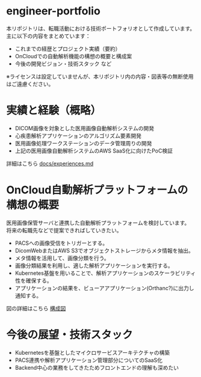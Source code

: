 # engineer-portfolio

本リポジトリは、転職活動における技術ポートフォリオとして作成しています。
主に以下の内容をまとめています：

- これまでの経歴とプロジェクト実績（要約）
- OnCloudでの自動解析機能の構想の概要と構成案
- 今後の開発ビジョン・技術スタック など

※ライセンスは設定していませんが、本リポジトリ内の内容・図表等の無断使用はご遠慮ください。

# 実績と経験（概略）
- DICOM画像を対象とした医用画像自動解析システムの開発
- 心疾患解析アプリケーションのアルゴリズム要素開発
- 医用画像処理ワークステーションのデータ管理周りの開発
- 上記の医用画像自動解析システムのAWS SaaS化に向けたPoC検証
  
詳細はこちら
[docs/experiences.md](docs/experiences.md)

# OnCloud自動解析プラットフォームの構想の概要
医用画像保管サーバと連携した自動解析プラットフォームを検討しています。
将来の転職先などで提案できればしていきたい。

- PACSへの画像受信をトリガーとする。
- DicomWebまたはAWS S3でオブジェクトストレージからメタ情報を抽出。
- メタ情報を活用して、画像分類を行う。
- 画像分類結果を利用し、適した解析アプリケーションを実行する。
- Kubernetes基盤を用いることで、解析アプリケーションのスケーラビリティ性を確保する。
- アプリケーションの結果を、ビューアアプリケーション(Orthanc?)に出力し通知する。

図の詳細はこちら
[構成図](docs/images/system.svg)

# 今後の展望・技術スタック
- Kubernetesを基盤としたマイクロサービスアーキテクチャの構築
- PACS連携や解析アプリケーション管理部分についてのSaaS化
- Backend中心の業務をしてきたためフロントエンドの理解も深めたい